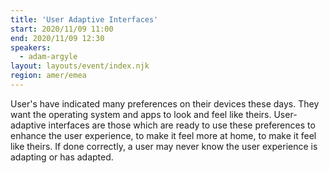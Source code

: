 ```yaml
---
title: 'User Adaptive Interfaces'
start: 2020/11/09 11:00
end: 2020/11/09 12:30
speakers:
  - adam-argyle
layout: layouts/event/index.njk
region: amer/emea
---
```


User's have indicated many preferences on their devices these days. They want the operating system and apps to look and feel like theirs. User-adaptive interfaces are those which are ready to use these preferences to enhance the user experience, to make it feel more at home, to make it feel like theirs. If done correctly, a user may never know the user experience is adapting or has adapted.
